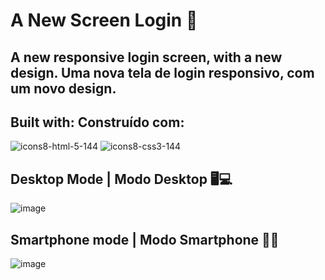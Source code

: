 # A New Screen Login 🔐

## A new responsive login screen, with a new design. Uma nova tela de login responsivo, com um novo design.

## Built with: Construído com:
![icons8-html-5-144](https://user-images.githubusercontent.com/88467676/200377758-45689a9c-df68-41c8-8d25-ee3e5211b148.png)
![icons8-css3-144](https://user-images.githubusercontent.com/88467676/200377786-7379b1ae-259c-4da7-a5f7-f856d914ad2a.png)

## Desktop Mode | Modo Desktop 🖥💻
![image](https://user-images.githubusercontent.com/88467676/200378169-f2178adc-2957-4031-be28-fee9ce63600b.png)

## Smartphone mode | Modo Smartphone 📲📳
![image](https://user-images.githubusercontent.com/88467676/200378294-3ae3fcb0-18e1-4114-8098-d5334b912399.png)
